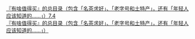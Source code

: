   
[『有啥值得买』的总目录（包含「名茶求好」、「老字号和土特产」，还有「年轻人应该知道的……」）7.4](http://www.dianyue.me/archives/839/9q8zbjyx1nwbiopj/)  
[『有啥值得买』的总目录（包含「名茶求好」、「老字号和土特产」，还有「年轻人应该知道的……」）](http://www.dianyue.me/archives/872/ibn8l169h072v882/)
